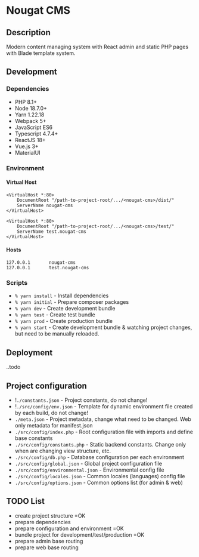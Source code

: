 # Nougat CMS

## Description
Modern content managing system with React admin and static PHP pages with Blade template system.

## Development

### Dependencies
- PHP 8.1+
- Node 18.7.0+
- Yarn 1.22.18
- Webpack 5+
- JavaScript ES6
- Typescript 4.7.4+
- ReactJS 18+
- Vue.js 3+
- MaterialUI

### Environment
#### Virtual Host
```
<VirtualHost *:80>
    DocumentRoot "/path-to-project-root/.../<nougat-cms>/dist/"
    ServerName nougat-cms
</VirtualHost>

<VirtualHost *:80>
    DocumentRoot "/path-to-project-root/.../<nougat-cms>/test/"
    ServerName test.nougat-cms
</VirtualHost>
```
#### Hosts
```
127.0.0.1		nougat-cms
127.0.0.1		test.nougat-cms
```

### Scripts
- `% yarn install` - Install dependencies
- `% yarn initial` - Prepare composer packages
- `% yarn dev` - Create development bundle
- `% yarn test` - Create test bundle
- `% yarn prod` - Create production bundle
- `% yarn start` - Create development bundle & watching project changes, but need to be manually reloaded.

## Deployment
..todo

## Project configuration
- !`./constants.json` - Project constants, do not change!
- !`./src/config/env.json` - Template for dynamic environment file created by each build, do not change!
- `./meta.json` - Project metadata, change what need to be changed. Web only metadata for manifest.json
- `./src/config/index.php` - Root configuration file with imports and define base constants
- `./src/config/constants.php` - Static backend constants. Change only when are changing view structure, etc.
- `./src/config/db.php` - Database configuration per each environment
- `./src/config/global.json` - Global project configuration file
- `./src/config/environmental.json` - Environmental config file
- `./src/config/locales.json` - Common locales (languages) config file
- `./src/config/options.json` - Common options list (for admin & web)

## TODO List
- create project structure =OK
- prepare dependencies
- prepare configuration and environment =OK
- bundle project for development/test/production =OK
- prepare admin base routing
- prepare web base routing

